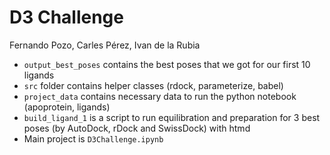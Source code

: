 # D3 Challenge
Fernando Pozo, Carles Pérez, Ivan de la Rubia

* `output_best_poses` contains the best poses that we got for our first 10 ligands
* `src` folder contains helper classes (rdock, parameterize, babel)
* `project_data` contains necessary data to run the python notebook (apoprotein, ligands)
* `build_ligand_1` is a script to run equilibration and preparation for 3 best poses (by AutoDock, rDock and SwissDock) with htmd
* Main project is `D3Challenge.ipynb`
